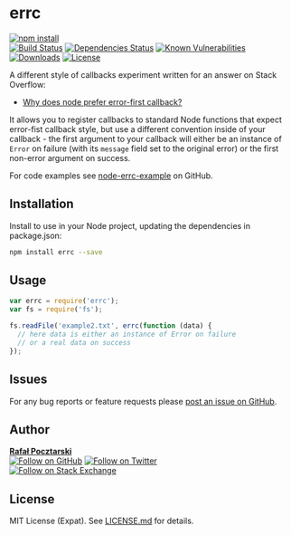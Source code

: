 # errc

[![npm install][install-img]][npm-url]
<br>
[![Build Status][travis-img]][travis-url]
[![Dependencies Status][david-img]][david-url]
[![Known Vulnerabilities][snyk-img]][snyk-url]
[![Downloads][downloads-img]][stats-url]
[![License][license-img]][license-url]

[npm-url]: https://www.npmjs.com/package/errc
[github-url]: https://github.com/rsp/node-errc
[readme-url]: https://github.com/rsp/node-errc#readme
[issues-url]: https://github.com/rsp/node-errc/issues
[license-url]: https://github.com/rsp/node-errc/blob/master/LICENSE.md
[travis-url]: https://travis-ci.org/rsp/node-errc
[travis-img]: https://travis-ci.org/rsp/node-errc.svg?branch=master
[snyk-url]: https://snyk.io/test/github/rsp/node-errc
[snyk-img]: https://snyk.io/test/github/rsp/node-errc/badge.svg
[david-url]: https://david-dm.org/rsp/node-errc
[david-img]: https://david-dm.org/rsp/node-errc/status.svg
[install-img]: https://nodei.co/npm/errc.png?compact=true
[downloads-img]: https://img.shields.io/npm/dt/errc.svg
[license-img]: https://img.shields.io/npm/l/errc.svg
[stats-url]: http://npm-stat.com/charts.html?package=errc
[github-follow-url]: https://github.com/rsp
[github-follow-img]: https://img.shields.io/github/followers/rsp.svg?style=social&label=Follow
[twitter-follow-url]: https://twitter.com/intent/follow?screen_name=pocztarski
[twitter-follow-img]: https://img.shields.io/twitter/follow/pocztarski.svg?style=social&label=Follow
[stackoverflow-url]: https://stackoverflow.com/users/613198/rsp
[stackexchange-url]: https://stackexchange.com/users/303952/rsp
[stackexchange-img]: https://stackexchange.com/users/flair/303952.png

A different style of callbacks experiment written for an answer on Stack Overflow:

* [Why does node prefer error-first callback?](https://stackoverflow.com/questions/40511513/why-does-node-prefer-error-first-callback/40512067#40512067)

It allows you to register callbacks to standard Node functions that expect error-fist callback style, but use a different convention inside of your callback - the first argument to your callback will either be an instance of `Error` on failure (with its `message` field set to the original error) or the first non-error argument on success.

For code examples see
[node-errc-example](https://github.com/rsp/node-errc-example)
on GitHub.

Installation
------------
Install to use in your Node project, updating the dependencies in package.json:
```sh
npm install errc --save
```

Usage
-----
```js
var errc = require('errc');
var fs = require('fs');

fs.readFile('example2.txt', errc(function (data) {
  // here data is either an instance of Error on failure
  // or a real data on success
});
```

Issues
------
For any bug reports or feature requests
please [post an issue on GitHub][issues-url].

Author
------
[**Rafał Pocztarski**](https://pocztarski.com/)
<br/>
[![Follow on GitHub][github-follow-img]][github-follow-url]
[![Follow on Twitter][twitter-follow-img]][twitter-follow-url]
<br/>
[![Follow on Stack Exchange][stackexchange-img]][stackoverflow-url]

License
-------
MIT License (Expat). See [LICENSE.md](LICENSE.md) for details.
